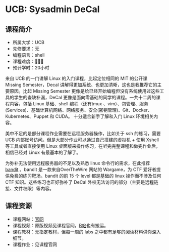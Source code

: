 # UCB: Sysadmin DeCal

## 课程简介

- 所属大学：UCB
- 先修要求：无
- 编程语言：shell
- 课程难度：🌟🌟🌟
- 预计学时：20小时

来自 UCB 的一门讲解 Linux 的入门课程，比起定位相同的 MIT 的公开课 Missing Semester，Decal 讲解得更加系统、也更加清晰，这也是我推荐它的主要原因。比起 Missing Semester 更像是给已经开始编程但没有系统使用过这些工具的学生的查缺补漏，DeCal 更像是面向零基础的同学的课程。一共十二周的课程内容，包括 Linux 基础、shell 编程（还有tmux 、vim）、包管理、服务(Services)、基础计算机网络、网络服务、安全(密钥管理)、Git、Docker、Kubernetes、Puppet 和 CUDA。 十分适合新手了解和入门 Linux 环境相关内容。

美中不足的是部分课程作业需要在远程服务器操作，比如关于 ssh 的练习，需要 UCB 内部账号访问。但是大部分作业可以通过自己搭建的虚拟机 + 使用 Xshell 等工具或者直接使用 Linux 桌面版来操作练习，在听完完整课程和做完作业后，相信已经对 Linux 有最基本的了解了。

为弥补无法使用远程服务器的不足以及熟悉 linux 命令行的需求，在此推荐 [bandit](https://overthewire.org/wargames/bandit/) 。bandit 是一款来自OverTheWire 网站的 Wargame，为 CTF 爱好者提供免费的练习靶场。bandit 的前 15 个 level 都是基础的 linux 操作而不涉及任何 CTF 知识。这些练习也正好弥补了 DeCal 外校无法访问的部分（主要是远程链接、文件权限）等内容。

## 课程资源

- 课程网站：[官网](https://decal.ocf.berkeley.edu/)
- 课程视频：原版视频见课程官网，[B站](https://space.bilibili.com/483435468/video)也有搬运。
- 课程教材：无指定教材，但每一周的 labs 之中都有足够的阅读材料供你深入细节。
- 课程作业：见课程官网

